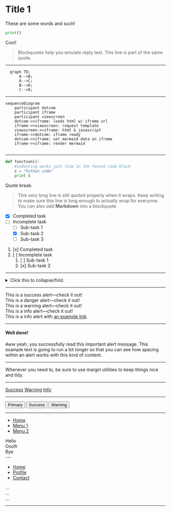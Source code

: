 # Title 1

These are some words and such!

```python
print()
```

Cool!

> Blockquotes help you emulate reply text.
> This line is part of the same quote.

***

```mermaid
  graph TD;
      A-->B;
      A-->C;
      B-->D;
      C-->D;
```

***

```mermaid
sequenceDiagram
    participant dotcom
    participant iframe
    participant viewscreen
    dotcom->>iframe: loads html w/ iframe url
    iframe->>viewscreen: request template
    viewscreen->>iframe: html & javascript
    iframe->>dotcom: iframe ready
    dotcom->>iframe: set mermaid data on iframe
    iframe->>iframe: render mermaid


```

***

```python
def function():
    #indenting works just fine in the fenced code block
    s = "Python code"
    print s
```

Quote break.

> This very long line is still quoted properly when it wraps. Keep writing to make sure this line is long enough to actually wrap for everyone. You can also _add_ **Markdown** into a blockquote.

-   [x] Completed task
-   [ ] Incomplete task
    -   [ ] Sub-task 1
    -   [x] Sub-task 2
    -   [ ] Sub-task 3

1.  [x] Completed task
2.  [ ] Incomplete task
    1.  [ ] Sub-task 1
    2.  [x] Sub-task 2

* * *

   <p>
   <details>
   <summary>Click this to collapse/fold.</summary>

   These details <em>remain</em> <strong>hidden</strong> until expanded.

   <pre><code>PASTE LOGS HERE</code></pre>

   </details>
   </p>

* * *

<div class="alert alert-success" role="alert">
  This is a success alert—check it out!
</div>
<div class="alert alert-danger" role="alert">
  This is a danger alert—check it out!
</div>
<div class="alert alert-warning" role="alert">
  This is a warning alert—check it out!
</div>
<div class="alert alert-info" role="alert">
  This is a info alert—check it out!
</div>
<div class="alert alert-info" role="alert">
  This is a info alert with <a href="#" class="alert-link">an example link</a>.
</div>

* * *

<div class="alert alert-success" role="alert">
  <h4 class="alert-heading">Well done!</h4>
  <p>Aww yeah, you successfully read this important alert message. This example text is going to run a bit longer so that you can see how spacing within an alert works with this kind of content.</p>
  <hr>
  <p class="mb-0">Whenever you need to, be sure to use margin utilities to keep things nice and tidy.</p>
</div>

* * *

<a href="#" class="badge badge-success">Success</a>
<a href="#" class="badge badge-warning">Warning</a>
<a href="#" class="badge badge-info">Info</a>

* * *

<button type="button" class="btn btn-primary">Primary</button>
<button type="button" class="btn btn-success">Success</button>
<button type="button" class="btn btn-warning">Warning</button>

* * *

<ul class="nav nav-pills">
  <li class="nav-item">
    <a class="nav-link active" data-bs-toggle="pill" href="#home">Home</a>
  </li>
  <li class="nav-item">
    <a class="nav-link" data-bs-toggle="pill" href="#menu1">Menu 1</a>
  </li>
  <li class="nav-item">
    <a class="nav-link" data-bs-toggle="pill" href="#menu2">Menu 2</a>
  </li>
</ul>

<!-- Tab panes -->

<div class="tab-content">
  <div class="tab-pane container active" id="home">Hello</div>
  <div class="tab-pane container fade" id="menu1">Oooft</div>
  <div class="tab-pane container fade" id="menu2">Bye</div>
</div>
---
<ul class="nav nav-tabs" id="myTab" role="tablist">
  <li class="nav-item">
    <a class="nav-link active" id="home-tab" data-toggle="tab" href="#home" role="tab" aria-controls="home" aria-selected="true">Home</a>
  </li>
  <li class="nav-item">
    <a class="nav-link" id="profile-tab" data-toggle="tab" href="#profile" role="tab" aria-controls="profile" aria-selected="false">Profile</a>
  </li>
  <li class="nav-item">
    <a class="nav-link" id="contact-tab" data-toggle="tab" href="#contact" role="tab" aria-controls="contact" aria-selected="false">Contact</a>
  </li>
</ul>
<div class="tab-content" id="myTabContent">
  <div class="tab-pane fade show active" id="home" role="tabpanel" aria-labelledby="home-tab">...</div>
  <div class="tab-pane fade" id="profile" role="tabpanel" aria-labelledby="profile-tab">...</div>
  <div class="tab-pane fade" id="contact" role="tabpanel" aria-labelledby="contact-tab">...</div>
</div>

* * *
